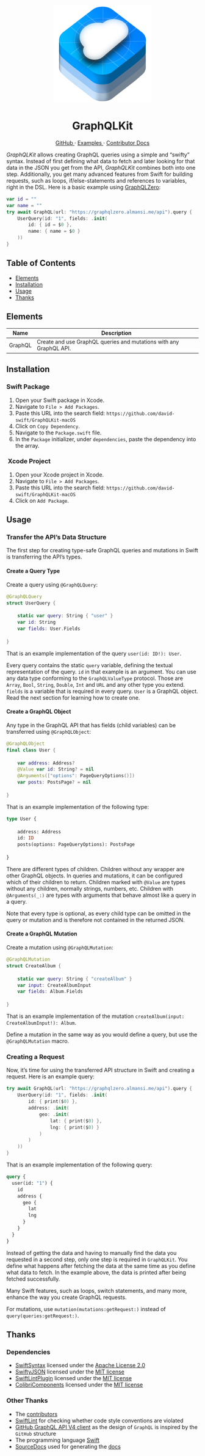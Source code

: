 <p align="center">
  <img width="256" alt="GraphQLKit Icon" src="Icons/GraphQLKitIcon.png">
  <h1 align="center">GraphQLKit</h1>
</p>

<p align="center">
  <a href="https://github.com/david-swift/GraphQLKit-macOS">
  GitHub
  </a>
  ·
  <a href="https://github.com/david-swift/GraphQLKit-macOS/tree/main/Tests/GraphQLKitTest/GraphQLKitTest">
  Examples
  </a>
  ·
  <a href="Documentation/Reference/README.md">
  Contributor Docs
  </a>
</p>

_GraphQLKit_ allows creating GraphQL queries using a simple and “swifty” syntax. Instead of first defining what data to fetch and later looking for that data in the JSON you get from the API, _GraphQLKit_ combines both into one step. Additionally, you get many advanced features from Swift for building requests, such as loops, if/else-statements and references to variables, right in the DSL. Here is a basic example using [GraphQLZero][1]:

```swift
var id = ""
var name = ""
try await GraphQL(url: "https://graphqlzero.almansi.me/api").query {
    UserQuery(id: "1", fields: .init(
        id: { id = $0 },
        name: { name = $0 }
    ))
}
```

## Table of Contents

- [Elements][2]
- [Installation][3]
- [Usage][4]
- [Thanks][5]

## Elements

| Name    | Description                                                        |
| ------- | ------------------------------------------------------------------ |
| GraphQL | Create and use GraphQL queries and mutations with any GraphQL API. |

## Installation

### Swift Package
1. Open your Swift package in Xcode.
2. Navigate to `File > Add Packages`.
3. Paste this URL into the search field: `https://github.com/david-swift/GraphQLKit-macOS`
4. Click on `Copy Dependency`.
5. Navigate to the `Package.swift` file.
6. In the `Package` initializer, under `dependencies`, paste the dependency into the array.

###  Xcode Project
1. Open your Xcode project in Xcode.
2. Navigate to `File > Add Packages`.
3. Paste this URL into the search field: `https://github.com/david-swift/GraphQLKit-macOS`
4. Click on `Add Package`.

## Usage

### Transfer the API’s Data Structure
The first step for creating type-safe GraphQL queries and mutations in Swift is transferring the API’s types. 

#### Create a Query Type
Create a query using `@GraphQLQuery`:

```swift
@GraphQLQuery
struct UserQuery {

    static var query: String { "user" }
    var id: String
    var fields: User.Fields

}
```

That is an example implementation of the query `user(id: ID!): User`.  

Every query contains the static `query` variable, defining the textual representation of the query. `id` in that example is an argument. You can use any data type conforming to the `GraphQLValueType` protocol. Those are `Array`, `Bool`, `String`, `Double`, `Int` and `URL` and any other type you extend. `fields` is a variable that is required in every query. `User` is a GraphQL object. Read the next section for learning how to create one.

#### Create a GraphQL Object
Any type in the GraphQL API that has fields (child variables) can be transferred using `@GraphQLObject`:

```swift
@GraphQLObject
final class User {

    var address: Address?
    @Value var id: String? = nil
    @Arguments(["options": PageQueryOptions()])
    var posts: PostsPage? = nil

}
```

That is an example implementation of the following type:
```graphql
type User {
   
    address: Address
    id: ID
    posts(options: PageQueryOptions): PostsPage       

}                      
```

There are different types of children. Children without any wrapper are other GraphQL objects. In queries and mutations, it can be configured which of their children to return. Children marked with `@Value` are types without any children, normally strings, numbers, etc. Children with `@Arguments(_:)` are types with arguments that behave almost like a query in a query. 

Note that every type is optional, as every child type can be omitted in the query or mutation and is therefore not contained in the returned JSON.

#### Create a GraphQL Mutation
Create a mutation using `@GraphQLMutation`:

```swift
@GraphQLMutation
struct CreateAlbum {

    static var query: String { "createAlbum" }
    var input: CreateAlbumInput
    var fields: Album.Fields

}
```

That is an example implementation of the mutation `createAlbum(input: CreateAlbumInput!): Album`. 

Define a mutation in the same way as you would define a query, but use the `@GraphQLMutation` macro.

### Creating a Request
Now, it’s time for using the transferred API structure in Swift and creating a request. Here is an example query:

```swift
try await GraphQL(url: "https://graphqlzero.almansi.me/api").query {
    UserQuery(id: "1", fields: .init(
        id: { print($0) },
        address: .init(
            geo: .init(
                lat: { print($0) },
                lng: { print($0) }
            )
        )
    ))
}             
```

That is an example implementation of the following query:

```graphql
query {
  user(id: "1") {
    id
    address {
      geo {
        lat
        lng
      }
    }
  }
}                       
```

Instead of getting the data and having to manually find the data you requested in a second step, only one step is required in `GraphQLKit`. You define what happens after fetching the data at the same time as you define what data to fetch. In the example above, the data is printed after being fetched successfully.  

Many Swift features, such as loops, switch statements, and many more, enhance the way you create GraphQL requests.

For mutations, use `mutation(mutations:getRequest:)` instead of `query(queries:getRequest:)`.  

## Thanks

### Dependencies
- [SwiftSyntax][6] licensed under the [Apache License 2.0][7]
- [SwiftyJSON][8] licensed under the [MIT license][9]
- [SwiftLintPlugin][10] licensed under the [MIT license][11]
- [ColibriComponents][12] licensed under the [MIT license][13]

### Other Thanks
- The [contributors][14]
- [SwiftLint][15] for checking whether code style conventions are violated
- [GitHub GraphQL API V4 client][16] as the design of `GraphQL` is inspired by the `GitHub` structure
- The programming language [Swift][17]
- [SourceDocs][18] used for generating the [docs][19]

[1]:	https://graphqlzero.almansi.me
[2]:	#Elements
[3]:	#Installation
[4]:	#Usage
[5]:	#Thanks
[6]:	https://github.com/apple/swift-syntax
[7]:	https://github.com/apple/swift-syntax/blob/main/LICENSE.txt
[8]:	https://github.com/SwiftyJSON/SwiftyJSON
[9]:	https://github.com/SwiftyJSON/SwiftyJSON/blob/master/LICENSE
[10]:	https://github.com/lukepistrol/SwiftLintPlugin
[11]:	https://github.com/lukepistrol/SwiftLintPlugin/blob/main/LICENSE
[12]:	https://github.com/david-swift/ColibriComponents-macOS
[13]:	https://github.com/david-swift/ColibriComponents-macOS/blob/main/LICENSE.md
[14]:	Contributors.md
[15]:	https://github.com/realm/SwiftLint
[16]:	https://github.com/eneko/GitHub
[17]:	https://github.com/apple/swift
[18]:   https://github.com/SourceDocs/SourceDocs
[19]:   Documentation/Reference/README.md
